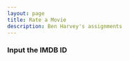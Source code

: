 ```yaml
---
layout: page
title: Rate a Movie
description: Ben Harvey's assignments
---
```



### Input the IMDB ID
